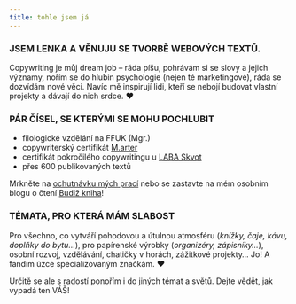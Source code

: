 ```yaml
---
title: tohle jsem já
---
```

### JSEM LENKA A VĚNUJU SE TVORBĚ WEBOVÝCH TEXTŮ.

Copywriting je můj dream job – ráda píšu, pohrávám si se slovy a jejich významy, nořím se do hlubin psychologie (nejen té marketingové), ráda se dozvídám nové věci. Navíc mě inspirují lidi, kteří se nebojí budovat vlastní projekty a dávají do nich srdce. ♥

### PÁR ČÍSEL, SE KTERÝMI SE MOHU POCHLUBIT

* filologické vzdělání na FFUK (Mgr.)
* copywriterský certifikát [M.arter](https://app.openbadges.me/view/#!/badge?badgeid=553029d5-0687-4237-9843-0efadc6999b0&includeSocials=true)
* certifikát pokročilého copywritingu u [LABA Skvot](https://lms.skvt.cz/certificate/6a4524768d3478ee60e7b8bcc10944e6)
* přes 600 publikovaných textů

Mrkněte na [ochutnávku mých prací](#reference) nebo se zastavte na mém osobním blogu o čtení [Budiž kniha](https://www.budizkniha.cz/)!

### TÉMATA, PRO KTERÁ MÁM SLABOST

Pro všechno, co vytváří pohodovou a útulnou atmosféru (*knížky, čaje, kávu, doplňky do bytu…*), pro papírenské výrobky (*organizéry, zápisníky…*), osobní rozvoj, vzdělávání, chatičky v horách, zážitkové projekty… Jo! A fandím úzce specializovaným značkám. ♥ 

Určitě se ale s radostí ponořím i do jiných témat a světů. Dejte vědět, jak vypadá ten VÁŠ!
